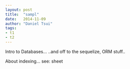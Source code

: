 ```yaml
---
layout: post
title:  "sampl"
date:   2014-11-09
author: "Daniel Tsui"
tags:
- t1
- t2
---
```



Intro to Databases...
..and off to the sequelize, ORM stuff..

About indexing...
see: sheet